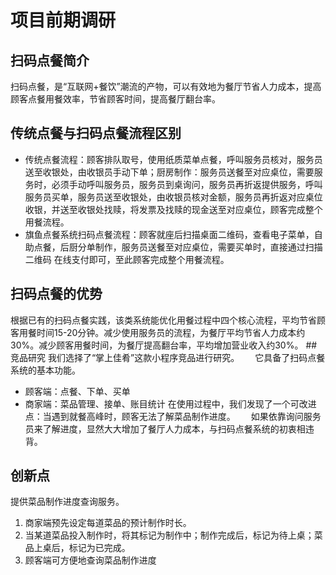 # 项目前期调研
## 扫码点餐简介
扫码点餐，是“互联网+餐饮”潮流的产物，可以有效地为餐厅节省人力成本，提高顾客点餐用餐效率，节省顾客时间，提高餐厅翻台率。
## 传统点餐与扫码点餐流程区别
- 传统点餐流程：顾客排队取号，使用纸质菜单点餐，呼叫服务员核对，服务员送至收银处，由收银员手动下单；厨房制作：服务员送餐至对应桌位，需要服务时，必须手动呼叫服务员，服务员到桌询问，服务员再折返提供服务，呼叫服务员买单，服务员送至收银处，由收银员核对金额，服务员再折返对应桌位收银，并送至收银处找赎，将发票及找赎的现金送至对应桌位，顾客完成整个用餐流程。
- 旗鱼点餐系统扫码点餐流程：顾客就座后扫描桌面二维码，查看电子菜单，自助点餐，后厨分单制作，服务员送餐至对应桌位，需要买单时，直接通过扫描二维码 在线支付即可，至此顾客完成整个用餐流程。
## 扫码点餐的优势
根据已有的扫码点餐实践，该类系统能优化用餐过程中四个核心流程，平均节省顾客用餐时间15-20分钟。减少使用服务员的流程，为餐厅平均节省人力成本约30%。减少顾客用餐时间，为餐厅提高翻台率，平均增加营业收入约30%。
##　竞品研究
我们选择了“掌上佳肴”这款小程序竞品进行研究。　　
它具备了扫码点餐系统的基本功能。
- 顾客端：点餐、下单、买单
- 商家端：菜品管理、接单、账目统计
在使用过程中，我们发现了一个可改进点：当遇到就餐高峰时，顾客无法了解菜品制作进度。　　
如果依靠询问服务员来了解进度，显然大大增加了餐厅人力成本，与扫码点餐系统的初衷相违背。
## 创新点
提供菜品制作进度查询服务。　　
1. 商家端预先设定每道菜品的预计制作时长。
2. 当某道菜品投入制作时，将其标记为制作中；制作完成后，标记为待上桌；菜品上桌后，标记为已完成。
3. 顾客端可方便地查询菜品制作进度